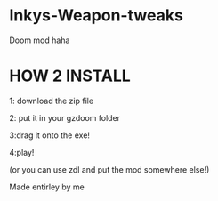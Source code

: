 # Inkys-Weapon-tweaks
Doom mod haha



# HOW 2 INSTALL
1: download the zip file

2: put it in your gzdoom folder

3:drag it onto the exe!

4:play!

(or you can use zdl and put the mod somewhere else!)






Made entirley by me



